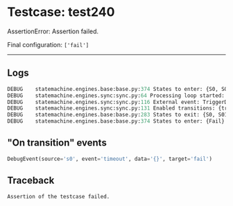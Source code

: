 # Testcase: test240

AssertionError: Assertion failed.

Final configuration: `['fail']`

---

## Logs
```py
DEBUG    statemachine.engines.base:base.py:374 States to enter: {S0, S01}
DEBUG    statemachine.engines.sync:sync.py:64 Processing loop started: ['s0', 's01']
DEBUG    statemachine.engines.sync:sync.py:116 External event: TriggerData(machine=<weakproxy at 0x7f91efb73100; to 'statemachine.io.test240' at 0x7f91ef925be0>, event=Event('timeout', delay=2000.0, internal=False), send_id='c786a1db2d6145c487d5eba792bd3437', _target=None, execution_time=1733943925.5644703, model=Model(state=['s0', 's01']), args=(), kwargs={})
DEBUG    statemachine.engines.sync:sync.py:131 Enabled transitions: {transition timeout from S0 to Fail}
DEBUG    statemachine.engines.base:base.py:283 States to exit: {S0, S01}
DEBUG    statemachine.engines.base:base.py:374 States to enter: {Fail}

```

## "On transition" events
```py
DebugEvent(source='s0', event='timeout', data='{}', target='fail')
```

## Traceback
```py
Assertion of the testcase failed.
```
